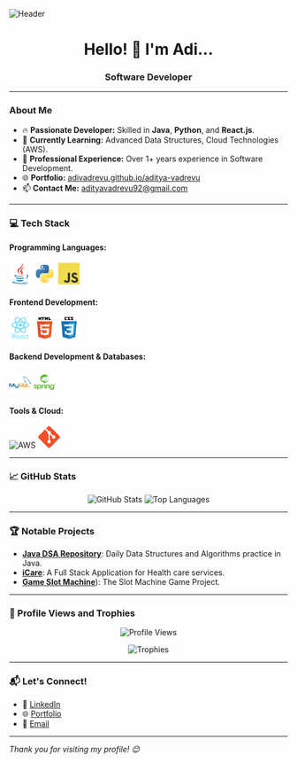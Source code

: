 ![Header](https://visme.co/blog/wp-content/uploads/powerpoint-animation-how-to-add-animation-to-powerpoint.gif)

<h1 align="center">Hello! 👋 I'm Adi...</h1>
<h3 align="center">Software Developer 

---

### About Me

- 🔥 **Passionate Developer:** Skilled in **Java**, **Python**, and **React.js**.
- 🌱 **Currently Learning:** Advanced Data Structures, Cloud Technologies (AWS).
- 💼 **Professional Experience:** Over 1+ years experience in Software Development.
- 🌐 **Portfolio:** [adivadrevu.github.io/aditya-vadrevu](https://adivadrevu.github.io/aditya-vadrevu/)
- 📫 **Contact Me:** [adityavadrevu92@gmail.com](mailto:adityavadrevu92@gmail.com)

---

### 💻 Tech Stack

#### Programming Languages:
<p>
    <img src="https://raw.githubusercontent.com/devicons/devicon/master/icons/java/java-original.svg" alt="Java" width="40" height="40"/> 
    <img src="https://raw.githubusercontent.com/devicons/devicon/master/icons/python/python-original.svg" alt="Python" width="40" height="40"/>
    <img src="https://raw.githubusercontent.com/devicons/devicon/master/icons/javascript/javascript-original.svg" alt="JavaScript" width="40" height="40"/> 
</p>

#### Frontend Development:
<p>
    <img src="https://raw.githubusercontent.com/devicons/devicon/master/icons/react/react-original-wordmark.svg" alt="React.js" width="40" height="40"/> 
    <img src="https://raw.githubusercontent.com/devicons/devicon/master/icons/html5/html5-original-wordmark.svg" alt="HTML5" width="40" height="40"/> 
    <img src="https://raw.githubusercontent.com/devicons/devicon/master/icons/css3/css3-original-wordmark.svg" alt="CSS3" width="40" height="40"/>
</p>

#### Backend Development & Databases:
<p>
    <img src="https://raw.githubusercontent.com/devicons/devicon/master/icons/mysql/mysql-original-wordmark.svg" alt="MySQL" width="40" height="40"/> 
    <img src="https://raw.githubusercontent.com/devicons/devicon/master/icons/spring/spring-original-wordmark.svg" alt="Spring Framework" width="40" height="40"/> 
</p>

#### Tools & Cloud:
<p>
    <img src="https://www.vectorlogo.zone/logos/amazon_aws/amazon_aws-icon.svg" alt="AWS" width="40" height="40"/> 
    <img src="https://raw.githubusercontent.com/devicons/devicon/master/icons/git/git-original.svg" alt="Git" width="40" height="40"/> 
</p>

---

### 📈 GitHub Stats

<div align="center">
    <img height="180em" src="https://github-readme-stats.vercel.app/api?username=adivadrevu&show_icons=true&theme=radical&exclude_repo=Jupyter-notebooks" alt="GitHub Stats"/>
    <img height="180em" src="https://github-readme-stats.vercel.app/api/top-langs/?username=adivadrevu&layout=compact&theme=radical&exclude_repo=Car-Insurance-Claim-Prediction,Diabetes-Prediction&include_repo=react,java,dsa&title_color=ff0087&bg_color=fafbfc00&text_color=35b5ff" alt="Top Languages"/>
</div>




---

### 🏆 Notable Projects

- [**Java DSA Repository**](https://github.com/adivadrevu/Java-DSA): Daily Data Structures and Algorithms practice in Java.
- [**iCare**](https://github.com/adivadrevu/Project-iCare): A Full Stack Application for Health care services.
- [**Game Slot Machine**](https://github.com/adivadrevu/Game_SlotMachine)): The Slot Machine Game Project.


---

### 🌟 Profile Views and Trophies

<p align="center">
    <img src="https://komarev.com/ghpvc/?username=adivadrevu&label=Profile%20views&color=brightgreen" alt="Profile Views"/>
</p>

<p align="center">
    <img src="https://github-profile-trophy.vercel.app/?username=adivadrevu&theme=onedark&no-frame=true&margin-w=15&row=1&column=6" alt="Trophies"/>
</p>

---

### 📬 Let's Connect!

- 💼 [LinkedIn](https://www.linkedin.com/in/adivadrevu)
- 🌐 [Portfolio](https://adivadrevu.github.io/aditya-vadrevu/)
- 📧 [Email](mailto:adityavadrevu92@gmail.com)

---

*Thank you for visiting my profile! 😊*
